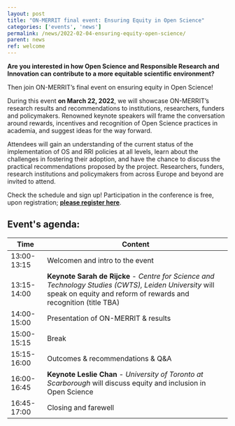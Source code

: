 ```yaml
---
layout: post
title: "ON-MERRIT final event: Ensuring Equity in Open Science"
categories: ['events', 'news']
permalink: /news/2022-02-04-ensuring-equity-open-science/
parent: news
ref: welcome
---
```


**Are you interested in how Open Science and Responsible Research and Innovation can contribute to a more equitable scientific environment?**

Then join ON-MERRIT’s final event on ensuring equity in Open Science! 

During this event **on March 22, 2022**, we will showcase ON-MERRIT’s research results and recommendations to institutions, researchers, funders and policymakers.
Renowned keynote speakers will frame the conversation around rewards, incentives and recognition of Open Science practices in academia, and suggest ideas for the way forward.

Attendees will gain an understanding of the current status of the implementation of OS and RRI policies at all levels, learn about the challenges in fostering their adoption, and have the chance to discuss the practical recommendations proposed by the project. Researchers, funders, research institutions and policymakers from across Europe and beyond are invited to attend.

Check the schedule and sign up! Participation in the conference is free, upon registration; **[please register here](https://uni-goettingen.zoom.us/meeting/register/tJMvceiprDMoHdIOujE7WXdH1ow0XJqtsQqW)**.

## Event's agenda:

| Time  | Content |
| ------------- | ------------- |
| 13:00-13:15  | Welcomen and intro to the event  |
| 13:15-14:00  | **Keynote Sarah de Rijcke** - *Centre for Science and Technology Studies (CWTS), Leiden University* will speak on equity and reform of rewards and recognition (title TBA)  |
| 14:00-15:00  | Presentation of ON-MERRIT & results  |
| 15:00-15:15  | Break  |
| 15:15-16:00  | Outcomes & recommendations & Q&A  |
| 16:00-16:45  | **Keynote Leslie Chan** - *University of Toronto at Scarborough* will discuss equity and inclusion in Open Science |
| 16:45-17:00  | Closing and farewell  |

